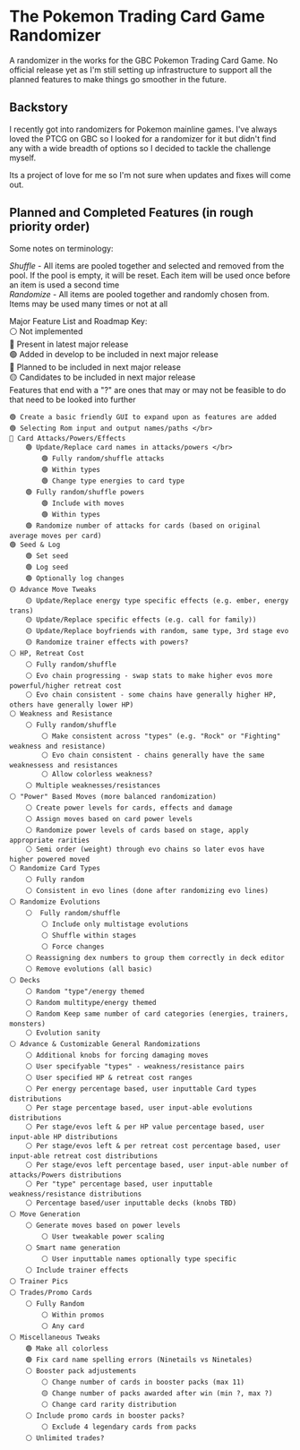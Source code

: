 # The Pokemon Trading Card Game Randomizer
A randomizer in the works for the GBC Pokemon Trading Card Game. No official release yet as I'm still setting up infrastructure to support all the planned features to make things go smoother in the future.

## Backstory
I recently got into randomizers for Pokemon mainline games. I've always loved the PTCG on GBC so I looked for a randomizer for it but didn't find any with a  wide breadth of options so I decided to tackle the challenge myself.

Its a project of love for me so I'm not sure when updates and fixes will come out.

## Planned and Completed Features (in rough priority order)
Some notes on terminology:

*Shuffle* - All items are pooled together and selected and removed from the pool. If the pool is empty, it will be reset. Each item will be used once before an item is used a second time </br>
*Randomize* - All items are pooled together and randomly chosen from. Items may be used many times or not at all

Major Feature List and Roadmap Key: </br>
⚪ Not implemented </br>
🔘 Present in latest major release </br>
🟢 Added in develop to be included in next major release </br>
🔵 Planned to be included in next major release </br>
🟡 Candidates to be included in next major release </br>
Features that end with a "?" are ones that may or may not be feasible to do that need to be looked into further
```
🟢 Create a basic friendly GUI to expand upon as features are added
🟢 Selecting Rom input and output names/paths </br>
🔵 Card Attacks/Powers/Effects
    🟢 Update/Replace card names in attacks/powers </br>
        🟢 Fully random/shuffle attacks
	    🟢 Within types
	    🟢 Change type energies to card type
	🟢 Fully random/shuffle powers
	    🟢 Include with moves
	    🟢 Within types
 	🟢 Randomize number of attacks for cards (based on original average moves per card)
🟢 Seed & Log
    🟢 Set seed
    🟢 Log seed
    🟢 Optionally log changes
🟡 Advance Move Tweaks
    🟡 Update/Replace energy type specific effects (e.g. ember, energy trans)
    🟡 Update/Replace specific effects (e.g. call for family))
    🟡 Update/Replace boyfriends with random, same type, 3rd stage evo
    🟡 Randomize trainer effects with powers?
⚪ HP, Retreat Cost 
    ⚪ Fully random/shuffle
    ⚪ Evo chain progressing - swap stats to make higher evos more powerful/higher retreat cost
    ⚪ Evo chain consistent - some chains have generally higher HP, others have generally lower HP)
⚪ Weakness and Resistance
    ⚪ Fully random/shuffle
        ⚪ Make consistent across "types" (e.g. "Rock" or "Fighting" weakness and resistance)
        ⚪ Evo chain consistent - chains generally have the same weaknessess and resistances
        ⚪ Allow colorless weakness?
    ⚪ Multiple weaknesses/resistances
⚪ "Power" Based Moves (more balanced randomization)
    ⚪ Create power levels for cards, effects and damage
    ⚪ Assign moves based on card power levels
    ⚪ Randomize power levels of cards based on stage, apply appropriate rarities
    ⚪ Semi order (weight) through evo chains so later evos have higher powered moved
⚪ Randomize Card Types
    ⚪ Fully random
    ⚪ Consistent in evo lines (done after randomizing evo lines)
⚪ Randomize Evolutions
    ⚪  Fully random/shuffle
        ⚪ Include only multistage evolutions
        ⚪ Shuffle within stages
        ⚪ Force changes
    ⚪ Reassigning dex numbers to group them correctly in deck editor
    ⚪ Remove evolutions (all basic)
⚪ Decks
    ⚪ Random "type"/energy themed
    ⚪ Random multitype/energy themed
    ⚪ Random Keep same number of card categories (energies, trainers, monsters)
    ⚪ Evolution sanity
⚪ Advance & Customizable General Randomizations
    ⚪ Additional knobs for forcing damaging moves
    ⚪ User specifyable "types" - weakness/resistance pairs
    ⚪ User specified HP & retreat cost ranges
    ⚪ Per energy percentage based, user inputtable Card types distributions
    ⚪ Per stage percentage based, user input-able evolutions distributions 
    ⚪ Per stage/evos left & per HP value percentage based, user input-able HP distributions 
    ⚪ Per stage/evos left & per retreat cost percentage based, user input-able retreat cost distributions 
    ⚪ Per stage/evos left percentage based, user input-able number of attacks/Powers distributions
    ⚪ Per "type" percentage based, user inputtable weakness/resistance distributions
    ⚪ Percentage based/user inputtable decks (knobs TBD)
⚪ Move Generation
    ⚪ Generate moves based on power levels	
		⚪ User tweakable power scaling
    ⚪ Smart name generation
        ⚪ User inputtable names optionally type specific
    ⚪ Include trainer effects
⚪ Trainer Pics
⚪ Trades/Promo Cards
    ⚪ Fully Random
        ⚪ Within promos
        ⚪ Any card
⚪ Miscellaneous Tweaks
    🟢 Make all colorless
    🟢 Fix card name spelling errors (Ninetails vs Ninetales)
    ⚪ Booster pack adjustements
        ⚪ Change number of cards in booster packs (max 11)
        🟡 Change number of packs awarded after win (min ?, max ?)
        ⚪ Change card rarity distribution
    ⚪ Include promo cards in booster packs?
        ⚪ Exclude 4 legendary cards from packs
    ⚪ Unlimited trades?
```